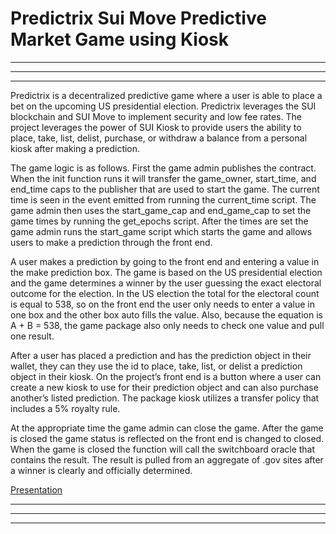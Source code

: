 
# Predictrix Sui Move Predictive Market Game using Kiosk





---
---
---

Predictrix is a decentralized predictive game where a user is able to place a bet on the upcoming US presidential election. Predictrix leverages the SUI blockchain and SUI Move to implement security and low fee rates. The project leverages the power of SUI Kiosk to provide users the ability to place, take, list, delist, purchase, or withdraw a balance from a personal kiosk after making a prediction. 


The game logic is as follows. First the game admin publishes the contract. When the init function runs it will transfer the game_owner, start_time, and end_time caps to the publisher that are used to start the game.  The current time is seen in the event emitted from running the current_time script. The game admin then uses the start_game_cap and end_game_cap to set the game times by running the get_epochs script.  After the times are set the game admin runs the start_game script which starts the game and allows users to make a prediction through the front end.  


A user makes a prediction by going to the front end and entering a value in the make prediction box. The game is based on the US presidential election and the game determines a winner by the user guessing the exact electoral outcome for the election. In the US election the total for the electoral count is equal to 538, so on the front end the user only needs to enter a value in one box and the other box auto fills the value. Also, because the equation is A + B = 538, the game package also only needs to check one value and pull one result.  


After a user has placed a prediction and has the prediction object in their wallet, they can they use the id to place, take, list, or delist a prediction object in their kiosk. On the project’s front end is a button where a user can create a new kiosk to use for their prediction object and can also purchase another’s listed prediction. The package kiosk utilizes a transfer policy that includes a 5% royalty rule. 


At the appropriate time the game admin can close the game. After the game is closed the game status is reflected on the front end is changed to closed. When the game is closed the function will call the switchboard oracle that contains the result. The result is pulled from an aggregate of .gov sites after a winner is clearly and officially determined. 




[Presentation](https://vimeo.com/942519376?share=copy)



---
---
---
